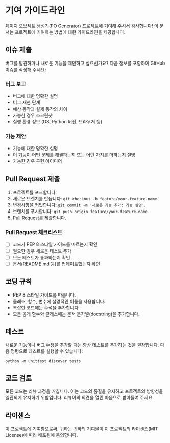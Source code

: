 # 기여 가이드라인

페이지 오브젝트 생성기(PO Generator) 프로젝트에 기여해 주셔서 감사합니다! 이 문서는 프로젝트에 기여하는 방법에 대한 가이드라인을 제공합니다.

## 이슈 제출

버그를 발견하거나 새로운 기능을 제안하고 싶으신가요? 다음 정보를 포함하여 GitHub 이슈를 작성해 주세요:

### 버그 보고
- 버그에 대한 명확한 설명
- 버그 재현 단계
- 예상 동작과 실제 동작의 차이
- 가능한 경우 스크린샷
- 실행 환경 정보 (OS, Python 버전, 브라우저 등)

### 기능 제안
- 기능에 대한 명확한 설명
- 이 기능이 어떤 문제를 해결하는지 또는 어떤 가치를 더하는지 설명
- 가능한 경우 구현 아이디어

## Pull Request 제출

1. 프로젝트를 포크합니다.
2. 새로운 브랜치를 만듭니다: `git checkout -b feature/your-feature-name`.
3. 변경사항을 커밋합니다: `git commit -m '새로운 기능 추가: 기능 설명'`.
4. 브랜치를 푸시합니다: `git push origin feature/your-feature-name`.
5. Pull Request를 제출합니다.

### Pull Request 체크리스트
- [ ] 코드가 PEP 8 스타일 가이드를 따르는지 확인
- [ ] 필요한 경우 새로운 테스트 추가
- [ ] 모든 테스트가 통과하는지 확인
- [ ] 문서(README.md 등)를 업데이트했는지 확인

## 코딩 규칙

- PEP 8 스타일 가이드를 따릅니다.
- 클래스, 함수, 변수에 설명적인 이름을 사용합니다.
- 복잡한 코드에는 주석을 추가합니다.
- 모든 공개 함수와 클래스에는 문서 문자열(docstring)을 추가합니다.

## 테스트

새로운 기능이나 버그 수정을 추가할 때는 항상 테스트를 추가하는 것을 권장합니다. 다음 명령으로 테스트를 실행할 수 있습니다:

```
python -m unittest discover tests
```

## 코드 검토

모든 코드는 리뷰 과정을 거칩니다. 이는 코드의 품질을 유지하고 프로젝트의 방향성을 일관되게 유지하기 위함입니다. 리뷰어의 의견을 열린 마음으로 받아들여 주세요.

## 라이센스

이 프로젝트에 기여함으로써, 귀하는 귀하의 기여물이 이 프로젝트의 라이센스(MIT License)에 따라 배포됨에 동의합니다.